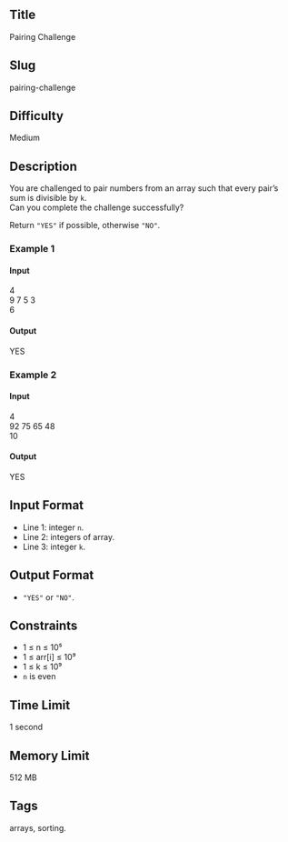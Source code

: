 ## Title

Pairing Challenge

## Slug

pairing-challenge

## Difficulty

Medium

## Description

You are challenged to pair numbers from an array such that every pair’s sum is divisible by `k`.  
Can you complete the challenge successfully?

Return `"YES"` if possible, otherwise `"NO"`.

### Example 1

#### Input
4  
9 7 5 3  
6

#### Output
YES

### Example 2

#### Input
4  
92 75 65 48  
10

#### Output
YES

## Input Format

- Line 1: integer `n`.  
- Line 2: integers of array.  
- Line 3: integer `k`.

## Output Format

- `"YES"` or `"NO"`.

## Constraints

- 1 ≤ n ≤ 10⁵  
- 1 ≤ arr[i] ≤ 10⁹  
- 1 ≤ k ≤ 10⁹  
- `n` is even  

## Time Limit

1 second  

## Memory Limit

512 MB  

## Tags

arrays, sorting.
